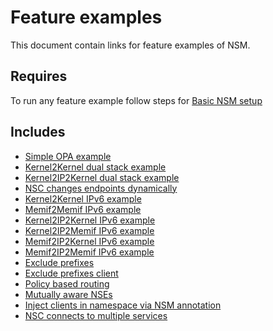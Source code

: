# Feature examples

This document contain links for feature examples of NSM. 

## Requires

To run any feature example follow steps for [Basic NSM setup](../basic)

## Includes

- [Simple OPA example](./opa)
- [Kernel2Kernel dual stack example](dual-stack/Kernel2Kernel_dual_stack)
- [Kernel2IP2Kernel dual stack example](dual-stack/Kernel2IP2Kernel_dual_stack)
- [NSC changes endpoints dynamically](./change-nse-dynamically)
- [Kernel2Kernel IPv6 example](ipv6/Kernel2Kernel_ipv6)
- [Memif2Memif IPv6 example](ipv6/Memif2Memif_ipv6)
- [Kernel2IP2Kernel IPv6 example](ipv6/Kernel2IP2Kernel_ipv6)
- [Kernel2IP2Memif IPv6 example](ipv6/Kernel2IP2Memif_ipv6)
- [Memif2IP2Kernel IPv6 example](ipv6/Memif2IP2Kernel_ipv6)
- [Memif2IP2Memif IPv6 example](ipv6/Memif2IP2Memif_ipv6)
- [Exclude prefixes](./exclude-prefixes)
- [Exclude prefixes client](./exclude-prefixes-client)
- [Policy based routing](./policy-based-routing)
- [Mutually aware NSEs](./mutually-aware-nses)
- [Inject clients in namespace via NSM annotation](./annotated-namespace)
- [NSC connects to multiple services](./multiple-services)

